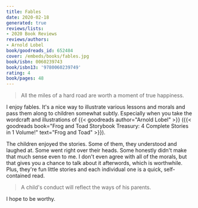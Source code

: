 ```yaml
---
title: Fables
date: 2020-02-18
generated: true
reviews/lists:
- 2020 Book Reviews
reviews/authors:
- Arnold Lobel
book/goodreads_id: 652484
cover: /embeds/books/fables.jpg
book/isbn: 0060239743
book/isbn13: '9780060239749'
rating: 4
book/pages: 48
---
```

> All the miles of a hard road are worth a moment of true happiness.

I enjoy fables. It's a nice way to illustrate various lessons and morals and pass them along to children somewhat subtly. Especially when you take the wordcraft and illustrations of {{< goodreads author="Arnold Lobel" >}} ({{< goodreads book="Frog and Toad Storybook Treasury: 4 Complete Stories in 1 Volume!" text="Frog and Toad" >}}).  

<!--more-->

The children enjoyed the stories. Some of them, they understood and laughed at. Some went right over their heads. Some honestly didn't make that much sense even to me. I don't even agree with all of the morals, but that gives you a chance to talk about it afterwords, which is worthwhile. Plus, they're fun little stories and each individual one is a quick, self-contained read.  

> A child's conduct will reflect the ways of his parents.

I hope to be worthy.
